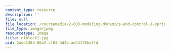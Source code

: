 ```yaml
---
content_type: resource
description: ''
file: null
file_location: /coursemedia/2-003-modeling-dynamics-and-control-i-spring-2005/2add148386a2cf833d4bae44178beffd_nlblock1.jpg
file_type: image/jpeg
resourcetype: Image
title: nlblock1.jpg
uid: 2add1483-86a2-cf83-3d4b-ae44178beffd
---
```

